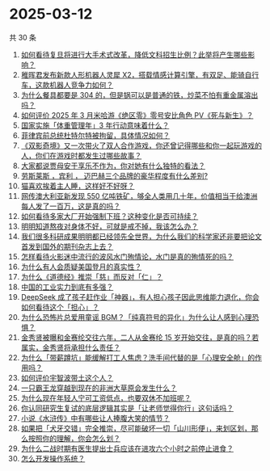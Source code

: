 # 2025-03-12

共 30 条

<!-- BEGIN ZHIHUVIDEO -->
<!-- 最后更新时间 Wed Mar 12 2025 05:12:20 GMT+0800 (China Standard Time) -->
1. [如何看待复旦将进行大手术式改革，降低文科招生比例？此举将产生哪些影响？](https://www.zhihu.com/question/14642125496)
1. [稚晖君发布新款人形机器人灵犀 X2，搭载情感计算引擎，有双足、能骑自行车，这款机器人竞争力如何？](https://www.zhihu.com/question/14651637288)
1. [为什么餐具都要是 304 的，但是锅可以是普通的铁，炒菜不怕有重金属溶出吗？](https://www.zhihu.com/question/644077229)
1. [如何评价 2025 年 3 月米哈游《绝区零》零号安比角色 PV《死与新生》？](https://www.zhihu.com/question/14673883424)
1. [国家实施「体重管理年」3 年行动意味着什么？](https://www.zhihu.com/question/14520203413)
1. [菲律宾前总统杜特尔特被拘留，具体情况如何？](https://www.zhihu.com/question/14610718943)
1. [《双影奇境》又一次带火了双人合作游戏，你还曾记得哪些和你一起玩游戏的人，你们在游戏时都发生过哪些故事？](https://www.zhihu.com/question/14579792030)
1. [大家都说贾母安于享乐不作为，你对她有什么独特的看法？](https://www.zhihu.com/question/450524152)
1. [劳斯莱斯 ，宾利 ， 迈巴赫三个品牌的豪华程度有什么差别?](https://www.zhihu.com/question/31061246)
1. [猫喜欢挨着主人睡，这样好不好呀？](https://www.zhihu.com/question/661543708)
1. [网传澳大利亚新发现 550 亿吨铁矿，够全人类用几十年，价值相当于给澳洲每人发了一百万，这是真的吗？](https://www.zhihu.com/question/14508466274)
1. [如何看待多家大厂开始强制下班？这种变化是否可持续？](https://www.zhihu.com/question/14587037385)
1. [明明知道熬夜对身体不好，可就是戒不掉，我该怎么办？](https://www.zhihu.com/question/640060689)
1. [我们很多科研成果明明都已经领先全世界，为什么我们的科学家还非要把论文首发到国外的期刊杂志上去？](https://www.zhihu.com/question/12449792735)
1. [怎样看待火影迷中流行的波风水门殉情论，水门是真的殉情死的吗？](https://www.zhihu.com/question/11351870501)
1. [为什么有人会质疑美国登月的真实性？](https://www.zhihu.com/question/568497863)
1. [为什么《道德经》推崇「慈」而反对「仁」？](https://www.zhihu.com/question/550518415)
1. [中国的工业实力到底有多强？](https://www.zhihu.com/question/7282416209)
1. [DeepSeek 成了孩子赶作业「神器」，有人担心孩子因此思维能力退化，你会如何看待这个「担心」？](https://www.zhihu.com/question/12607370271)
1. [为什么恐怖片总爱用童谣 BGM？「纯真符号的异化」为什么让人感到心理恐惧？](https://www.zhihu.com/question/13321420564)
1. [金秀贤被曝和金赛纶交往六年，二人从金赛纶 15 岁开始交往，是真的吗？若属实，金秀贤将承担什么责任？](https://www.zhihu.com/question/14637498488)
1. [为什么「带薪蹲坑」能缓解打工人焦虑？洗手间代替的是「心理安全舱」的作用吗？](https://www.zhihu.com/question/13321455464)
1. [如何评价宇智波带土这个人？](https://www.zhihu.com/question/50303145)
1. [一只霸王龙穿越到现在的非洲大草原会发生什么？](https://www.zhihu.com/question/266397869)
1. [为什么现在年轻人宁可工资低点，也要双休不加班呢？](https://www.zhihu.com/question/12349683003)
1. [你认同研究生复试的底层逻辑其实是「让老师觉得你行」这句话吗？](https://www.zhihu.com/question/14566532283)
1. [小说《水浒传》中有哪些让人捧腹大笑的情节？](https://www.zhihu.com/question/630909743)
1. [如果把「犬牙交错」完全推崇，尽可能破坏一切「山川形便」，来划区划，那么按照你的理解，你会怎么划？](https://www.zhihu.com/question/3088406818)
1. [为什么二战时期有医生提出士兵应该在进攻六个小时之前停止进食？](https://www.zhihu.com/question/14483806094)
1. [怎么开发操作系统？](https://www.zhihu.com/question/573832313)
<!-- END ZHIHUVIDEO -->

